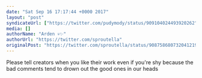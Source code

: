 ```yaml
---
date: "Sat Sep 16 17:17:44 +0000 2017"
layout: "post"
syndicateUrl: ["https://twitter.com/pudymody/status/909104024493920262"]
media: []
authorName: "Arden 💀✨"
authorUrl: "https://twitter.com/sproutella"
originalPost: "https://twitter.com/sproutella/status/908758680732041219"
---
```

Please tell creators when you like their work even if you're shy because the bad comments tend to drown out the good ones in our heads